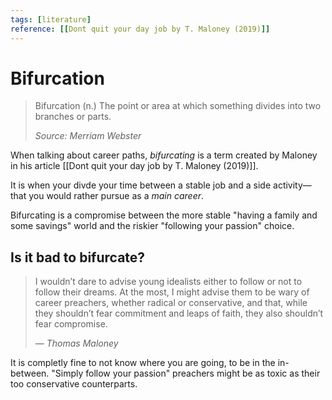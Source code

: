 ```yaml
---
tags: [literature]
reference: [[Dont quit your day job by T. Maloney (2019)]]
---
```

# Bifurcation

> Bifurcation (n.) The point or area at which something divides into two branches or parts.
> 
> *Source: Merriam Webster*

When talking about career paths, *bifurcating* is a term created by Maloney in his article [[Dont quit your day job by T. Maloney (2019)]].

It is when your divde your time between a stable job and a side activity—that you would rather pursue as a *main career*.

Bifurcating is a compromise between the more stable "having a family and some savings" world and the riskier "following your passion" choice.

## Is it bad to bifurcate?

> I wouldn’t dare to advise young idealists either to follow or not to follow their dreams. At the most, I might advise them to be wary of career preachers, whether radical or conservative, and that, while they shouldn’t fear commitment and leaps of faith, they also shouldn’t fear compromise.
> 
> — *Thomas Maloney*

It is completly fine to not know where you are going, to be in the in-between. "Simply follow your passion" preachers might be as toxic as their too conservative counterparts.

[//begin]: # "Autogenerated link references for markdown compatibility"
[dont-quit-your-day-job-by-t-maloney-2019]: dont-quit-your-day-job-by-t-maloney-2019 "Don’t quit your day job by T. Maloney (2019)"
[//end]: # "Autogenerated link references"